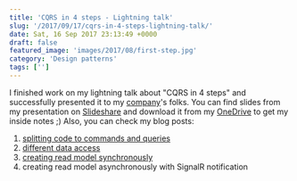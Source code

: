 ```yaml
---
title: 'CQRS in 4 steps - Lightning talk'
slug: '/2017/09/17/cqrs-in-4-steps-lightning-talk/'
date: Sat, 16 Sep 2017 23:13:49 +0000
draft: false
featured_image: 'images/2017/08/first-step.jpg'
category: 'Design patterns'
tags: ['']
---
```


I finished work on my lightning talk about "CQRS in 4 steps" and successfully presented it to my [company](http://www.objectivity.co.uk/)'s folks. You can find slides from my presentation on [Slideshare](https://www.slideshare.net/RadosawMaziarka/cqrs-in-4-steps-79849141) and download it from my [OneDrive](https://1drv.ms/p/s!AjEySs0anBSPgbNzSeGrhDXYPsX9sw) to get my inside notes ;) Also, you can check my blog posts:

1.  [splitting code to commands and queries](http://radblog.pl/en/2017/08/18/cqrs-first-step-split-to-commands-and-queries)
2.  [different data access](/2017/10/31/cqrs-second-step-different-data-access/)
3.  [creating read model synchronously](/cqrs-third-step-simple-read-model/)
4.  creating read model asynchronously with SignalR notification
